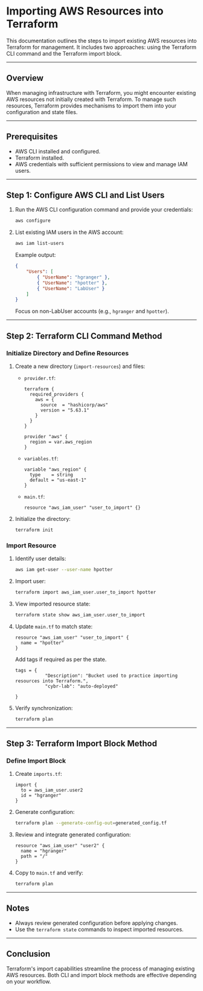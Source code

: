 #  Importing AWS Resources into Terraform

This documentation outlines the steps to import existing AWS resources into Terraform for management. It includes two approaches: using the Terraform CLI command and the Terraform import block.

---

## Overview
When managing infrastructure with Terraform, you might encounter existing AWS resources not initially created with Terraform. To manage such resources, Terraform provides mechanisms to import them into your configuration and state files.

---

## Prerequisites
- AWS CLI installed and configured.
- Terraform installed.
- AWS credentials with sufficient permissions to view and manage IAM users.

---

## Step 1: Configure AWS CLI and List Users
1. Run the AWS CLI configuration command and provide your credentials:
   ```bash
   aws configure
   ```
2. List existing IAM users in the AWS account:
   ```bash
   aws iam list-users
   ```
   Example output:
   ```json
   {
       "Users": [
           { "UserName": "hgranger" },
           { "UserName": "hpotter" },
           { "UserName": "LabUser" }
       ]
   }
   ```

   Focus on non-LabUser accounts (e.g., `hgranger` and `hpotter`).

---

## Step 2: Terraform CLI Command Method
### Initialize Directory and Define Resources
1. Create a new directory (`import-resources`) and files:
   - `provider.tf`:
     ```hcl
     terraform {
       required_providers {
         aws = {
           source  = "hashicorp/aws"
           version = "5.63.1"
         }
       }
     }

     provider "aws" {
       region = var.aws_region
     }
     ```
   - `variables.tf`:
     ```hcl
     variable "aws_region" {
       type    = string
       default = "us-east-1"
     }
     ```
   - `main.tf`:
     ```hcl
     resource "aws_iam_user" "user_to_import" {}
     ```

2. Initialize the directory:
   ```bash
   terraform init
   ```

### Import Resource
1. Identify user details:
   ```bash
   aws iam get-user --user-name hpotter
   ```

2. Import user:
   ```bash
   terraform import aws_iam_user.user_to_import hpotter
   ```

3. View imported resource state:
   ```bash
   terraform state show aws_iam_user.user_to_import
   ```

4. Update `main.tf` to match state:
   ```hcl
   resource "aws_iam_user" "user_to_import" {
     name = "hpotter"
   }
   ```

   Add tags if required as per the state.
   ```hcl
   tags = {
              "Description": "Bucket used to practice importing resources into Terraform.",
              "cybr-lab": "auto-deployed"

   }  
   ```
5. Verify synchronization:
   ```bash
   terraform plan
   ```

---

## Step 3: Terraform Import Block Method
### Define Import Block
1. Create `imports.tf`:
   ```hcl
   import {
     to = aws_iam_user.user2
     id = "hgranger"
   }
   ```

2. Generate configuration:
   ```bash
   terraform plan --generate-config-out=generated_config.tf
   ```

3. Review and integrate generated configuration:
   ```hcl
   resource "aws_iam_user" "user2" {
     name = "hgranger"
     path = "/"
   }
   ```

4. Copy to `main.tf` and verify:
   ```bash
   terraform plan
   ```

---

## Notes
- Always review generated configuration before applying changes.
- Use the `terraform state` commands to inspect imported resources.

---

## Conclusion
Terraform's import capabilities streamline the process of managing existing AWS resources. Both CLI and import block methods are effective depending on your workflow.
